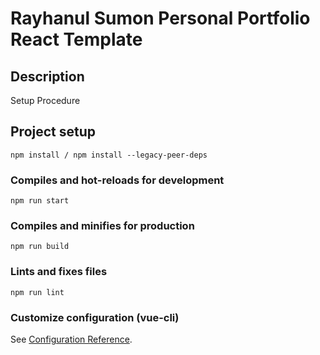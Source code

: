 # Rayhanul Sumon Personal Portfolio React Template

## Description

Setup Procedure 
 
## Project setup

```
npm install / npm install --legacy-peer-deps 
``` 

### Compiles and hot-reloads for development

``` 
npm run start 
```   

### Compiles and minifies for production

```     
npm run build      
``` 
 
### Lints and fixes files    

```
npm run lint
```

### Customize configuration (vue-cli)

See [Configuration Reference](https://cli.vuejs.org/config/).
